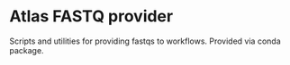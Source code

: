 # Atlas FASTQ provider
Scripts and utilities for providing fastqs to workflows. Provided via conda package.
